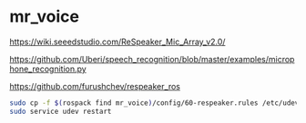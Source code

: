 # mr_voice

https://wiki.seeedstudio.com/ReSpeaker_Mic_Array_v2.0/

https://github.com/Uberi/speech_recognition/blob/master/examples/microphone_recognition.py

https://github.com/furushchev/respeaker_ros

```bash
sudo cp -f $(rospack find mr_voice)/config/60-respeaker.rules /etc/udev/rules.d/60-respeaker.rules
sudo service udev restart
```
